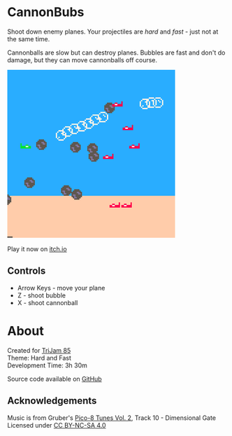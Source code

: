 # CannonBubs
Shoot down enemy planes. Your projectiles are *hard* and *fast* - just not at the same time. 

Cannonballs are slow but can destroy planes. Bubbles are fast and don't do damage, but they can move cannonballs off course.


[![Planes shooting cannonballs and bubbles at each other](images/cover.png)](https://caterpillargames.itch.io/cannonbubs)

Play it now on [itch.io](https://caterpillargames.itch.io/cannonbubs)


## Controls
* Arrow Keys - move your plane
* Z - shoot bubble
* X - shoot cannonball




# About
Created for [TriJam 85](https://itch.io/jam/trijam-85/entries)  
Theme: Hard and Fast  
Development Time: 3h 30m  


Source code available on [GitHub](https://github.com/CaterpillarGames/pico8-games/tree/master/carts/cannonbubs)


## Acknowledgements
Music is from Gruber's [Pico-8 Tunes Vol. 2](https://www.lexaloffle.com/bbs/?tid=33675), Track 10 - Dimensional Gate 
Licensed under [CC BY-NC-SA 4.0](https://creativecommons.org/licenses/by-nc-sa/4.0/)



